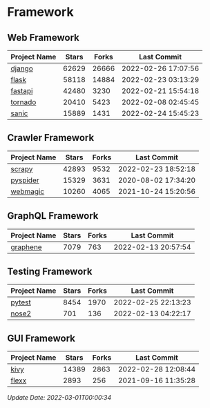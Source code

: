 # Framework

## Web Framework
| Project Name | Stars | Forks | Last Commit |
| ------------ | ----- | ----- | ----------- |
| [django](https://github.com/django/django) | 62629 | 26666 | 2022-02-26 17:07:56 |
| [flask](https://github.com/pallets/flask) | 58118 | 14884 | 2022-02-23 03:13:29 |
| [fastapi](https://github.com/tiangolo/fastapi) | 42480 | 3230 | 2022-02-21 15:54:18 |
| [tornado](https://github.com/tornadoweb/tornado) | 20410 | 5423 | 2022-02-08 02:45:45 |
| [sanic](https://github.com/sanic-org/sanic) | 15889 | 1431 | 2022-02-24 15:45:23 |

## Crawler Framework
| Project Name | Stars | Forks | Last Commit |
| ------------ | ----- | ----- | ----------- |
| [scrapy](https://github.com/scrapy/scrapy) | 42893 | 9532 | 2022-02-23 18:52:18 |
| [pyspider](https://github.com/binux/pyspider) | 15329 | 3631 | 2020-08-02 17:34:20 |
| [webmagic](https://github.com/code4craft/webmagic) | 10260 | 4065 | 2021-10-24 15:20:56 |

## GraphQL Framework
| Project Name | Stars | Forks | Last Commit |
| ------------ | ----- | ----- | ----------- |
| [graphene](https://github.com/graphql-python/graphene) | 7079 | 763 | 2022-02-13 20:57:54 |

## Testing Framework
| Project Name | Stars | Forks | Last Commit |
| ------------ | ----- | ----- | ----------- |
| [pytest](https://github.com/pytest-dev/pytest) | 8454 | 1970 | 2022-02-25 22:13:23 |
| [nose2](https://github.com/nose-devs/nose2) | 701 | 136 | 2022-02-13 04:22:17 |

## GUI Framework
| Project Name | Stars | Forks | Last Commit |
| ------------ | ----- | ----- | ----------- |
| [kivy](https://github.com/kivy/kivy) | 14389 | 2863 | 2022-02-28 12:08:44 |
| [flexx](https://github.com/flexxui/flexx) | 2893 | 256 | 2021-09-16 11:35:28 |

*Update Date: 2022-03-01T00:00:34*